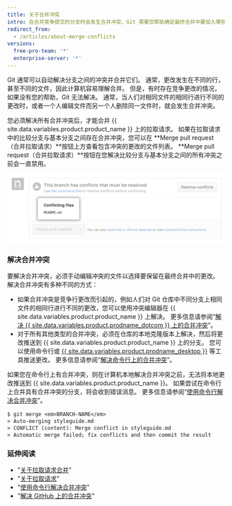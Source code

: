 ```yaml
---
title: 关于合并冲突
intro: 在合并竞争提交的分支时会发生合并冲突，Git 需要您帮助确定最终合并中要加入哪些更改。
redirect_from:
  - /articles/about-merge-conflicts
versions:
  free-pro-team: '*'
  enterprise-server: '*'
---
```


Git 通常可以自动解决分支之间的冲突并合并它们。 通常，更改发生在不同的行，甚至不同的文件，因此计算机容易理解合并。 但是，有时存在竞争更改的情况，如果没有您的帮助，Git 无法解决。 通常，当人们对相同文件的相同行进行不同的更改时，或者一个人编辑文件而另一个人删除同一文件时，就会发生合并冲突。

您必须解决所有合并冲突后，才能合并 {{ site.data.variables.product.product_name }} 上的拉取请求。 如果在拉取请求中的比较分支与基本分支之间存在合并冲突，您可以在 **Merge pull request（合并拉取请求）**按钮上方查看包含冲突的更改的文件列表。 **Merge pull request（合并拉取请求）**按钮在您解决比较分支与基本分支之间的所有冲突之前会一直禁用。

![合并冲突错误消息](/assets/images/help/pull_requests/merge_conflict_error_on_github.png)

### 解决合并冲突

要解决合并冲突，必须手动编辑冲突的文件以选择要保留在最终合并中的更改。 解决合并冲突有多种不同的方式：

- 如果合并冲突是竞争行更改而引起的，例如人们对 Git 仓库中不同分支上相同文件的相同行进行不同的更改，您可以使用冲突编辑器在 {{ site.data.variables.product.product_name }} 上解决。 更多信息请参阅“[解决 {{ site.data.variables.product.prodname_dotcom }} 上的合并冲突](/articles/resolving-a-merge-conflict-on-github)”。
- 对于所有其他类型的合并冲突，必须在仓库的本地克隆版本上解决，然后将更改推送到 {{ site.data.variables.product.product_name }} 上的分支。 您可以使用命令行或 [{{ site.data.variables.product.prodname_desktop }}](https://desktop.github.com/) 等工具推送更改。 更多信息请参阅“[解决命令行上的合并冲突](/articles/resolving-a-merge-conflict-using-the-command-line)”。

如果您在命令行上有合并冲突，则在计算机本地解决合并冲突之前，无法将本地更改推送到 {{ site.data.variables.product.product_name }}。 如果尝试在命令行上合并具有合并冲突的分支，将会收到错误消息。 更多信息请参阅“[使用命令行解决合并冲突](/articles/resolving-a-merge-conflict-using-the-command-line/)”。
```shell
$ git merge <em>BRANCH-NAME</em>
> Auto-merging styleguide.md
> CONFLICT (content): Merge conflict in styleguide.md
> Automatic merge failed; fix conflicts and then commit the result
```

### 延伸阅读

- "[关于拉取请求合并](/articles/about-pull-request-merges/)"
- "[关于拉取请求](/articles/about-pull-requests/)"
- "[使用命令行解决合并冲突](/articles/resolving-a-merge-conflict-using-the-command-line)"
- "[解决 GitHub 上的合并冲突](/articles/resolving-a-merge-conflict-on-github)"

